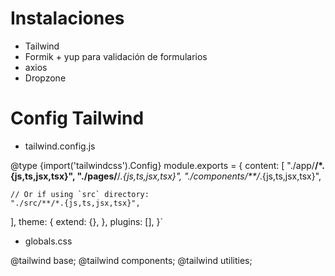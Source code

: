 # Instalaciones

- Tailwind 
- Formik + yup para validación de formularios
- axios
- Dropzone

# Config Tailwind

- tailwind.config.js

 @type {import('tailwindcss').Config} 
module.exports = {
  content: [
    "./app/**/*.{js,ts,jsx,tsx}",
    "./pages/**/*.{js,ts,jsx,tsx}",
    "./components/**/*.{js,ts,jsx,tsx}",
 
    // Or if using `src` directory:
    "./src/**/*.{js,ts,jsx,tsx}",
  ],
  theme: {
    extend: {},
  },
  plugins: [],
}`



- globals.css

@tailwind base;
@tailwind components;
@tailwind utilities;